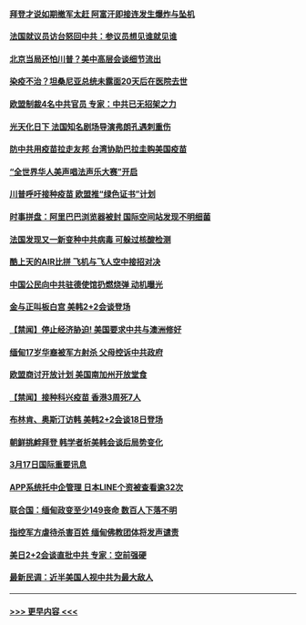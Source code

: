 #### [拜登才说如期撤军太赶 阿富汗即接连发生爆炸与坠机](../pages/prog202/a103076048.md?t=03181701) 
#### [法国就议员访台怒回中共：参议员想见谁就见谁](../pages/prog202/a103076032.md?t=03181701) 
#### [北京当局还怕川普？美中高层会谈细节流出](../pages/prog202/a103076018.md?t=03181701) 
#### [染疫不治？坦桑尼亚总统未露面20天后在医院去世](../pages/prog202/a103075917.md?t=03181701) 
#### [欧盟制裁4名中共官员 专家：中共已无招架之力](../pages/prog202/a103075907.md?t=03181701) 
#### [光天化日下 法国知名剧场导演弗朗孔遇刺重伤](../pages/prog202/a103075898.md?t=03181701) 
#### [防中共用疫苗拉走友邦 台湾协助巴拉圭购美国疫苗](../pages/prog202/a103075778.md?t=03181701) 
#### [“全世界华人美声唱法声乐大赛”开启](../pages/prog202/a103075820.md?t=03181701) 
#### [川普呼吁接种疫苗 欧盟推“绿色证书”计划](../pages/prog202/a103075810.md?t=03181701) 
#### [时事拼盘：阿里巴巴浏览器被封 国际空间站发现不明细菌](../pages/prog202/a103075814.md?t=03181701) 
#### [法国发现又一新变种中共病毒 可躲过核酸检测](../pages/prog202/a103075763.md?t=03181701) 
#### [酷上天的AIR比拼  飞机与飞人空中接招对决](../pages/prog202/a103075788.md?t=03181701) 
#### [中国公民向中共驻德使馆扔燃烧弹 动机曝光](../pages/prog202/a103075734.md?t=03181701) 
#### [金与正叫板白宫 美韩2+2会谈登场](../pages/prog202/a103075680.md?t=03181701) 
#### [【禁闻】停止经济胁迫!  美国要求中共与澳洲修好](../pages/prog202/a103075637.md?t=03181701) 
#### [缅甸17岁华裔被军方射杀 父母控诉中共政府](../pages/prog202/a103075641.md?t=03181701) 
#### [欧盟商讨开放计划 美国南加州开放堂食](../pages/prog202/a103075633.md?t=03181701) 
#### [【禁闻】接种科兴疫苗 香港3周死7人](../pages/prog202/a103075602.md?t=03181701) 
#### [布林肯、奥斯汀访韩 美韩2+2会谈18日登场](../pages/prog202/a103075581.md?t=03181701) 
#### [朝鲜挑衅拜登 韩学者析美韩会谈后局势变化](../pages/prog202/a103075430.md?t=03181701) 
#### [3月17日国际重要讯息](../pages/prog202/a103075428.md?t=03181701) 
#### [APP系统托中企管理 日本LINE个资被查看逾32次](../pages/prog202/a103075359.md?t=03181701) 
#### [联合国：缅甸政变至少149丧命 数百人下落不明](../pages/prog202/a103075349.md?t=03181701) 
#### [指控军方虐待杀害百姓 缅甸佛教团体将发声谴责](../pages/prog202/a103075343.md?t=03181701) 
#### [美日2+2会谈直批中共 专家：空前强硬](../pages/prog202/a103075327.md?t=03181701) 
#### [最新民调：近半美国人视中共为最大敌人](../pages/prog202/a103075321.md?t=03181701) 

----
#### [ >>> 更早内容 <<< ](../indexes/prog202-earlier.md)
